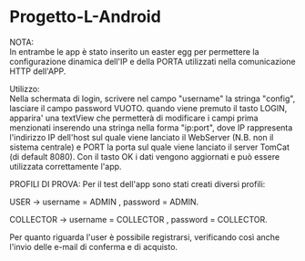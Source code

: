 # Progetto-L-Android

NOTA:    
In entrambe le app è stato inserito un easter egg per permettere la configurazione dinamica dell'IP e della PORTA utilizzati nella comunicazione HTTP dell'APP.

Utilizzo:    
Nella schermata di login, scrivere nel campo "username" la stringa "config", lasciare il campo password VUOTO.
quando viene premuto il tasto LOGIN, apparira' una textView che permetterà di modificare i campi prima menzionati inserendo una stringa nella forma "ip:port", dove IP rappresenta l'indirizzo IP dell'host sul quale viene lanciato il WebServer (N.B. non il sistema centrale) e PORT la porta sul quale viene lanciato il server TomCat (di default 8080). Con il tasto OK i dati vengono aggiornati e può essere utilizzata correttamente l'app.

PROFILI DI PROVA:
Per il test dell'app sono stati creati diversi profili:   

USER -> username = ADMIN , password = ADMIN.

COLLECTOR -> username = COLLECTOR , password = COLLECTOR.

Per quanto riguarda l'user è possibile registrarsi, verificando così anche l'invio delle e-mail di conferma e di acquisto.
